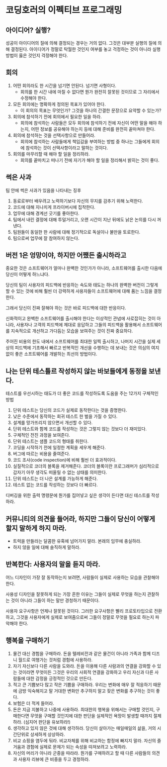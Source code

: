 # 코딩호러의 이펙티브 프로그래밍

## 아이디어? 실행?

성공이 아이디어의 질에 의해 결정되는 경우는 거의 없다. 그것은 대부분 실행의 질에 의해 결정된다.
아이디어가 정말로 탁월한 것인지 여부를 놓고 걱정하는 것이 아니라 실행 방법이 옳은 것인지 걱정해야 한다.

## 회의

1. 어떤 회의라도 한 시간을 넘기면 안된다. 넘기면 사형이다.
    - 회의를 한 시간 내에 마칠 수 없다면 뭔가 완전히 잘못된 것이므로 그 자리에서 수정해야 한다.
2. 모든 회의에는 명확하게 정의된 목표가 있어야 한다.
    - 이 회의의 목표는 무엇인가? 그것을 하나의 간결한 문장으로 요약할 수 있는가?
3. 회의에 참석하기 전에 회의에서 필요한 일을 하라.
    - 회의에 참석하는 사람들은 모두 회의에 참석하기 전에 자신이 어떤 말을 해야 하는지, 어떤 정보를 공유해야 하는지 등에 대해 준비를 완전히 끝마쳐야 한다.
4. 회의에 참석하는 것을 선택사항으로 만들어라.
    - 회의에 참석하는 사람들에게 책임감을 부여하는 방법 중 하나는 그들에게 회의에 참석하는 것이 선택사항이라고 말하는 것이다.
5. 회의를 마무리할 때 해야 할 일을 정리하라.
    - 회의를 끝마치고 떠나기 전에 자기가 해야 할 일을 정리해서 밝히는 것이 좋다.

## 썩은 사과

팀 안에 썩은 사과가 있음을 나타내는 징후

1. 동료로부터 배우려고 노력하기보다 자신의 무지를 감추기 위해 노력한다.
2. 코드에 대해 지나치게 프라이버시에 집착한다.
3. 업무에 대해 경계선 긋기를 좋아한다.
4. 팀에서 내린 결정에 대해 투덜거리고, 오랜 시간이 지난 뒤에도 낡은 논의를 다시 꺼낸다.
5. 팀원들이 동일한 한 사람에 대해 정기적으로 독설이나 불만을 토로한다.
6. 팀으로써 업무에 잘 참여하지 않는다.

## 버전 1은 엉망이야, 하지만 어쨌든 출시하라고

중요한 것은 소프트웨어가 얼마나 완벽한 것인가가 아니라, 소프트웨어를 출시한 다음에 당신이 어떻게 하느냐다.

당신의 팀이 사용자의 피드백에 반응하는 속도와 태도는 하나의 완벽한 버전이 그렇게 할 수 있는 것에 비해 훨씬 더 강력하게 사용자들이 소프트웨어에 대해 품는 느낌을 결정한다.

그래서 당신이 진짜 잘해야 하는 것은 바로 피드백에 대한 반응이다.

신화적이고 완벽한 소프트웨어를 출시해야 한다는 이상적인 관념에 사로잡히는 것이 아니라, 사용자나 고객의 피드백에 제대로 응답하고 그들의 피드백을 활용해서 소프트웨어를 지속적으로 개선하고 가다듬는 모습을 보여주는 것이 진짜 중요하다.

주어진 비용의 한도 내에서 소프트웨어를 최대한 일찍 출시하고, 나머지 시간을 실제 세상의 피드백에 기초해서 빠르고 반복적인 개선을 수행하는 데 보내는 것은 의심의 여지없이 좋은 소프트웨어를 개발하는 최선의 방법이다.

## 나는 단위 테스틀르 작성하지 않는 바보들에게 동정을 보낸다.

테스트를 우선시하는 태도가 더 좋은 코드를 작성하도록 도움을 주는 12가지 구체적인 방법

1. 단위 테스트는 당신의 코드가 실제로 동작한다는 것을 증명한다.
2. 낮은 수준에서 동작하는 회귀 테스트 한 벌을 가질 수 있다.
3. 설계를 망가뜨리지 않으면서 개선할 수 있다.
4. 단위 테스트와 함께 코드를 작성하는 것은 그렇지 않는 것보다 더 재미있다.
5. 구체적인 전진 과정을 보여준다.
6. 단위 테스트는 샘플 코드의 형태를 취한다.
7. 코딩을 시작하기 전에 일정한 계획을 세우게 해준다.
8. 버그에 따르는 비용을 줄여준다.
9. 코드 조사(code inspection)에 비해 훨씬 더 효과적이다.
10. 실질적으로 코더의 블록을 제거해준다. 코더의 블록이란 프로그래머가 심리적으로 갑자기 아무 생각도 떠올릴 수 없는 상태를 의미한다.
11. 단위 테스트는 더 나은 설계를 가능하게 해준다.
12. 테스트 없는 코드를 작성하는 것보다 더 빠르다.

디버깅을 위한 출력 명령문에 뭔가를 집어넣고 싶은 생각이 든다면 대신 테스트를 작성하라.

## 커뮤니티의 의견을 들어라, 하지만 그들이 당신이 어떻게 할지 말하게 하지 마라.

- 트럭을 만들라는 달콤한 유혹에 넘어가지 말라. 본래의 임무에 충실하라.
- 하지 않을 일에 대해 솔직하게 말하라.

## 반복한다: 사용자의 말을 듣지 마라.

어느 디자인이 가장 잘 동작하는지 보려면, 사람들이 실제로 사용하는 모습을 관찰해야 한다.

사용성 디자인을 잘못하게 되는 가장 흔한 이유는 그들이 실제로 무엇을 하는지 관찰하는 것이 아니라 그들이 하는 말만 경청하기 때문이다.

사용자 요구사항은 언제나 잘못된 것이다. 그러한 요구사항은 빨리 프로토타입으로 전환하고, 그것을 사용자에게 실제로 보여줌으로써 그들이 정말로 무엇을 필요로 하는지 파악해야 한다.

## 행복을 구매하기

1. 물건 대신 경험을 구매하라. 돈을 텔레비전과 같은 물건이 아니라 가족과 함께 디즈니 월드로 여행가는 것처럼 경험에 사용하라.
2. 자기 자신보다 다른 사람을 도와라. 돈을 이용해 다른 사람과의 연결을 강화할 수 있는 것이라면 무엇이든 그것은 우리의 사회적 연결을 강화하고 우리 자신과 다른 사람들에 대한 감정을 긍정적인 것으로 만든다.
3. 적고 큰 기쁨보다 많고 작은 기쁨을 구매하라. 우리는 변화에 매우 잘 적응하기 때문에 금방 익숙해지고 말 거대한 변화만 추구하지 말고 잦은 변화를 추구하는 것이 좋다.
4. 보험은 더 적게 들어라. 
5. 돈은 지금 지불하고 나중에 사용하라. 최대한의 행복을 위해서는 구매할 것인지, 구매한다면 무엇을 구매할 것인지에 대한 판단을 실제적인 욕망이 발생할 때까지 절제하라. (심지어 판단을 유보하라!)
6. 생각하고 있지 않은 것에 대해 생각하라. 당신이 살아가는 매일매일의 삶을, 거의 시간단위로 상세하게 상상하라.
7. 비교 쇼핑을 염두에 둬라. 비교자체를 위해 비교하는 함정에 빠지지 말라. 자신의 즐거움과 경험에 실제로 문제가 되는 속성을 따져보려고 노력하라.
8. 자신의 머리가 아니라 군중을 따라라. 뭔가를 구매하려고 할 때 다른 사람들의 의견과 사용자 리뷰에 큰 비중을 두고 경청하라.

